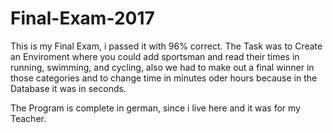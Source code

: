# Final-Exam-2017
This is my Final Exam, i passed it with 96% correct. The Task was to Create an Enviroment where you could add sportsman and read their times in running, swimming, and cycling, also we had to make out a final winner in those categories and to change time in minutes oder hours because in the Database it was in seconds.

The Program is complete in german, since i live here and it was for my Teacher.
